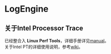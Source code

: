 # LogEngine

## 关于Intel Processor Trace

已经整合入 **Linux Perf Tools**，详细手册详见[manual](https://man7.org/linux/man-pages/man1/perf-intel-pt.1.html)。    
关于Intel PT的详细使用说明，参考[wiki](https://perf.wiki.kernel.org/index.php/Perf_tools_support_for_Intel%C2%AE_Processor_Trace#What_is_Intel.C2.AE_Processor_Trace)。
